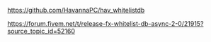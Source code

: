 https://github.com/HavannaPC/hav_whitelistdb

https://forum.fivem.net/t/release-fx-whitelist-db-async-2-0/21915?source_topic_id=52160